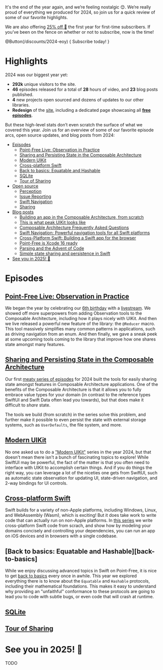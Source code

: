 It's the end of the year again, and we’re feeling nostalgic 😊. We’re really proud of everything we 
produced for 2024, so join us for a quick review of some of our favorite highlights.

We are also offering [25% off 🎁][eoy-discount] the first year for first-time subscribers. If you’ve 
been on the fence on whether or not to subscribe, now is the time!

[eoy-discount]: /discounts/2024-eoy

@Button(/discounts/2024-eoy) {
  Subscribe today!
}

[eoy-discount]: /discounts/2024-eoy

# Highlights

2024 was our biggest year yet:

* **292k** unique visitors to the site.
* **46** episodes released for a total of **28** hours of video, and **23** blog posts
published.
* **4** new projects open sourced and dozens of updates to our other libraries.
* **Redesign** of the [site](https://www.pointfree.co), including a dedicated page showcasing all
[**free episodes**](https://www.pointfree.co/episodes/free).

But these high-level stats don’t even scratch the surface of what we covered this year. Join us for 
an overview of some of our favorite episode arcs, open source updates, and blog posts from 2024:

* [Episodes](#episodes)
  * [Point-Free Live: Observation in Practice](#todo)
  * [Sharing and Persisting State in the Composable Architecture](#todo)
  * [Modern UIKit](#todo)
  * [Cross-platform Swift](#todo)
  * [Back to basics: Equatable and Hashable](#todo)
  * [SQLite](#todo)
  * [Tour of Sharing](#todo)
* [Open source](#open-source)
  * [Perception](#todo)
  * [Issue Reporting](#todo)
  * [Swift Navigation](#todo)
  * [Sharing](#todo)
* [Blog posts](#blog-posts)
  * [Building an app in the Composable Architecture, from scratch](#todo)
  * [This is what peak UIKit looks like](#todo)
  * [Composable Architecture Frequently Asked Questions](#todo)
  * [Swift Navigation: Powerful navigation tools for all Swift platforms](#todo)
  * [Cross-Platform Swift: Building a Swift app for the browser](#todo)
  * [Point-Free is Xcode 16 ready](#todo)
  * [Parsing and the Advent of Code](#todo)
  * [Simple state sharing and persistence in Swift](#todo)
* [See you in 2025! 🥳](#see-you-in-2025)

# Episodes

## [Point-Free Live: Observation in Practice][pf-live-obs-in-practice]

We began the year by celebrating our [6th birthday][pf-6] with a 
[livestream][pf-live-obs-in-practice]. We showed off more superpowers from adding Observation tools 
to the Composable Architecture, including how it plays nicely with UIKit. And then we live released 
a powerful new feature of the library: the `@Reducer` macro. This tool massively simplifies many 
common patterns in applications, such as driving navigation from an enum. And then finally, we gave 
a sneak peek at some upcoming tools coming to the library that improve how one shares state amongst 
many features.

[pf-6]: /blog/posts/131-point-free-turns-6
[perception-blog]: /blog/posts/129-perception-a-back-port-of-observable
[pf-live-obs-in-practice]: /episodes/ep267-point-free-live-observation-in-practice

## [Sharing and Persisting State in the Composable Architecture][shared-state-collection]

Our first [meaty series of episodes][shared-state-collection] for 2024 built the tools for easily
sharing state amongst features in Composable Architecture applications. One of the benefits of the
Composable Architecture is that it allows you to fully embrace value types for your domain (in 
contrast to the reference types SwiftUI and Swift Data often lead you towards), but that does
make it difficult to _share_ state.

The tools we build (from scratch) in the series solve this problem, and further make it possible to
even persist the state with external storage systems, such as `UserDefaults`, the file system, 
and more.  

[shared-state-collection]: https://www.pointfree.co/collections/composable-architecture/sharing-and-persisting-state

## [Modern UIKit][modern-uikit-collection]

No one asked us to do a ["Modern UIKit"][modern-uikit-collection] series in the year 2024, but that
doesn't mean there isn't a bunch of fascinating topics to explore! While SwiftUI may be powerful,
the fact of the matter is that you often need to interface with UIKit to accomplish certain things.
And if you do things the right way, you can leverage a lot of the niceties one gets from SwiftUI,
such as automatic state observation for updating UI, state-driven navigation, and 2-way bindings for
UI controls.

[modern-uikit-collection]: https://www.pointfree.co/collections/uikit/modern-uikit

## [Cross-platform Swift][cross-platform-collection]

Swift builds for a variety of non-Apple platforms, including Windows, Linux, and WebAssembly (Wasm),
which is exciting! But it does take work to write code that can actually run on non-Apple platforms.
In [this series][cross-platform-collection] we write cross-platform Swift code from scrach, and
show how by modeling your domains concisely and controlling your dependencies, you can run an
app on iOS devices and in browsers with a single codebase. 

[cross-platform-collection]: https://www.pointfree.co/collections/cross-platform-swift
[focus-areas-2025]: https://forums.swift.org/t/swift-language-focus-areas-heading-into-2025/76611

## [Back to basics: Equatable and Hashable][back-to-basics]

While we enjoy discussing advanced topics in Swift on Point-Free, it is nice to get 
[back to basics][eq-hash-collection] every once in awhile. This year we explored everything
there is to know about the `Equatable` and `Hashable` protocols, including their mathematical
foundations. This makes it easy to understand why providing an "unfaithful" conformance to these
protocols are going to lead you to code with subtle bugs, or even code that will crash at runtime.

[eq-hash-collection]: https://www.pointfree.co/collections/back-to-basics/equatable-and-hashable

## [SQLite][sqlite-collection]

[sqlite-collection]: https://www.pointfree.co/collections/back-to-basics/sqlite

## [Tour of Sharing][sharing-tour-collection]

[sharing-tour-collection]: https://www.pointfree.co/collections/tours/tour-of-swift-sharing

# See you in 2025! 🥳

TODO
